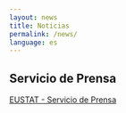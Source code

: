 ```yaml
---
layout: news
title: Noticias
permalink: /news/
language: es
---
```


Servicio de Prensa
------------------

[EUSTAT - Servicio de Prensa](https://www.eustat.eus/notas_c.html)
